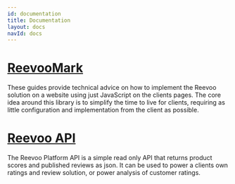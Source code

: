 ```yaml
---
id: documentation
title: Documentation
layout: docs
navId: docs
---
```


[ReevooMark](reevoomark/index.html)
==========

These guides provide technical advice on how to implement the Reevoo solution on a website using just JavaScript on the clients pages. The core idea around this library is to simplify the time to live for clients, requiring as little configuration and implementation from the client as possible.

[Reevoo API](reevooapi/index.html)
==========

The Reevoo Platform API is a simple read only API that returns product scores and published reviews as json. It can be used to power a clients own ratings and review solution, or power analysis of customer ratings.
